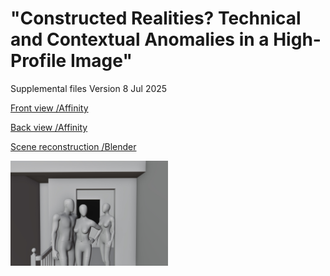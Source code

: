 # "Constructed Realities? Technical and Contextual Anomalies in a High-Profile Image"
Supplemental files Version 8 Jul 2025

[Front view /Affinity](https://github.com/under-score/little_prince/blob/main/NINTCHDBPICT000141368077.afphoto)

[Back view /Affinity](https://github.com/under-score/little_prince/blob/main/www67074273-11687313-image-a-5_1674927508384.afphoto)

[Scene reconstruction /Blender]([https://www.blender.org/](https://github.com/under-score/little_prince/blob/main/Scene%20recreation%20F.blend))


<img src="https://github.com/under-score/little_prince/blob/main/Scene%20recreation%20F.jpg" style="width:50%; max-width:300px;">

